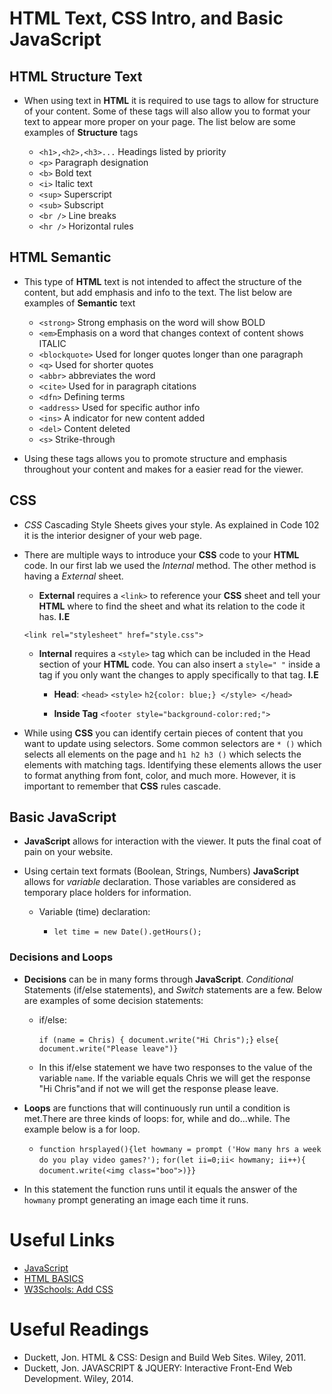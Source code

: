 # HTML Text, CSS Intro, and Basic JavaScript

## HTML Structure Text

- When using text in **HTML** it is required to use tags to allow for structure of your content. Some of these tags will also allow you to format your text to appear more proper on your page. The list below are some examples of **Structure** tags

    - `<h1>,<h2>,<h3>...` Headings listed by priority
    - `<p>` Paragraph designation
    - `<b>` Bold text
    - `<i>` Italic text
    - `<sup>` Superscript
    - `<sub>` Subscript
    - `<br />` Line breaks
    - `<hr />` Horizontal rules

## HTML Semantic

- This type of **HTML** text is not intended to affect the structure of the content, but add emphasis and info to the text. The list below are examples of **Semantic** text
    - `<strong>` Strong emphasis on the word will show BOLD
    - `<em>`Emphasis on a word that changes context of content shows ITALIC
    - `<blockquote>` Used for longer quotes longer than one paragraph
    - `<q>` Used for shorter quotes
    - `<abbr>` abbreviates the word
    - `<cite>` Used for in paragraph citations
    - `<dfn>` Defining terms
    - `<address>` Used for specific author info
    - `<ins>` A indicator for new content added
    - `<del>` Content deleted
    - `<s>` Strike-through

- Using these tags allows you to promote structure and emphasis throughout your content and makes for a easier read for the viewer.

## CSS

- *CSS* Cascading Style Sheets gives your style. As explained in Code 102 it is the interior designer of your web page.

- There are multiple ways to introduce your **CSS** code to your **HTML** code. In our first lab we used the *Internal* method. The other method is having a *External* sheet.

    - **External** requires a `<link>` to reference your **CSS** sheet and tell your **HTML** where to find the sheet and what its relation to the code it has. **I.E**

    `<link rel="stylesheet" href="style.css">`

    - **Internal** requires a `<style>` tag which can be included in the Head section of your **HTML** code. You can also insert a `style=" "` inside a tag if you only want the changes to apply specifically to that tag. **I.E**

        - **Head**:
            `<head>`
            `<style>`
            `h2{color: blue;} </style> </head>`

        - **Inside Tag**
            `<footer style="background-color:red;">`

- While using **CSS** you can identify certain pieces of content that you want to update using selectors. Some common selectors are `* ()` which selects all elements on the page and `h1 h2 h3 ()` which selects the elements with matching tags. Identifying these elements allows the user to format anything from font, color, and much more. However, it is important to remember that **CSS** rules cascade.

## Basic JavaScript

- **JavaScript** allows for interaction with the viewer. It puts the final coat of pain on your website.

- Using certain text formats (Boolean, Strings, Numbers) **JavaScript** allows for *variable* declaration. Those variables are considered as temporary place holders for information.

    - Variable (time) declaration:

        - `let time = new Date().getHours(); `

### Decisions and Loops

- **Decisions** can be in many forms through **JavaScript**. *Conditional* Statements (if/else statements), and *Switch* statements are a few. Below are examples of some decision statements:
    
    - if/else:

        `if (name = Chris) { document.write("Hi Chris");}`
        `else{ document.write("Please leave")}`

    - In this if/else statement we have two responses to the value of the variable `name`. If the variable equals Chris we will get the response "Hi Chris"and if not we will get the response please leave.

- **Loops** are functions that will continuously run until a condition is met.There are three kinds of loops: for, while and do...while. The example below is a for loop.

    - `function hrsplayed(){let howmany = prompt ('How many hrs a week do you play video games?');`
    `for(let ii=0;ii< howmany; ii++){` 
    `document.write(<img class="boo">)}}`

- In this statement the function runs until it equals the answer of the `howmany` prompt generating an image each time it runs.

# Useful Links

- [JavaScript](https://developer.mozilla.org/en-US/docs/Web/JavaScript)
- [HTML BASICS](https://developer.mozilla.org/en-US/docs/Learn/Getting_started_with_the_web/HTML_basics)
- [W3Schools: Add CSS](https://www.w3schools.com/css/css_howto.asp)


# Useful Readings

- Duckett, Jon. HTML & CSS: Design and Build Web Sites. Wiley, 2011.
- Duckett, Jon. JAVASCRIPT & JQUERY: Interactive Front-End Web Development. Wiley, 2014.